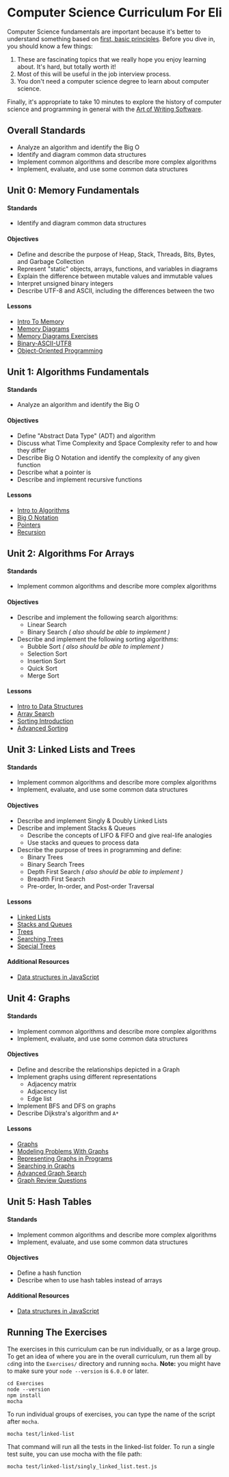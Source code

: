 # Computer Science Curriculum For Eli

Computer Science fundamentals are important because it's better to understand something based on [first, basic principles](https://www.youtube.com/watch?v=L-s_3b5fRd8&t=22m38s). Before you dive in, you should know a few things:

1. These are fascinating topics that we really hope you enjoy learning about. It's hard, but totally worth it!
2. Most of this will be useful in the job interview process.
3. You don't need a computer science degree to learn about computer science.

Finally, it's appropriate to take 10 minutes to explore the history of computer science and programming in general with the [Art of Writing Software](https://www.youtube.com/watch?v=QdVFvsCWXrA).


## Overall Standards

* Analyze an algorithm and identify the Big O
* Identify and diagram common data structures
* Implement common algorithms and describe more complex algorithms
* Implement, evaluate, and use some common data structures


## Unit 0: Memory Fundamentals

#### Standards

* Identify and diagram common data structures

#### Objectives

* Define and describe the purpose of Heap, Stack, Threads, Bits, Bytes, and Garbage Collection
* Represent "static" objects, arrays, functions, and variables in diagrams
* Explain the difference between mutable values and immutable values
* Interpret unsigned binary integers
* Describe UTF-8 and ASCII, including the differences between the two

#### Lessons

* [Intro To Memory](Unit-0/01-intro-to-memory.md)
* [Memory Diagrams](Unit-0/02-memory-diagrams.md)
* [Memory Diagrams Exercises](Unit-0/03-memory-diagrams-exercises.md)
* [Binary-ASCII-UTF8](Unit-0/04-binary-ascii-utf8.md)
* [Object-Oriented Programming](Unit-0/05-object-oriented-programming.md)

## Unit 1: Algorithms Fundamentals

#### Standards

* Analyze an algorithm and identify the Big O

#### Objectives

* Define "Abstract Data Type" (ADT) and algorithm
* Discuss what Time Complexity and Space Complexity refer to and how they differ
* Describe Big O Notation and identify the complexity of any given function
* Describe what a pointer is
* Describe and implement recursive functions

#### Lessons

* [Intro to Algorithms](Unit-1/01-intro-to-algorithms.md)
* [Big O Notation](Unit-1/02-big-o-notation.md)
* [Pointers](Unit-1/03-pointers.md)
* [Recursion](Unit-1/04-recursion.md)

## Unit 2: Algorithms For Arrays

#### Standards

* Implement common algorithms and describe more complex algorithms

#### Objectives

* Describe and implement the following search algorithms:
  * Linear Search
  * Binary Search _( also should be able to implement )_
* Describe and implement the following sorting algorithms:
  * Bubble Sort _( also should be able to implement )_
  * Selection Sort
  * Insertion Sort
  * Quick Sort
  * Merge Sort

#### Lessons

* [Intro to Data Structures](Unit-2/01-intro-to-data-structures.md)
* [Array Search](Unit-2/02-searching-algorithms.md)
* [Sorting Introduction](Unit-2/03-sorting-intro.md)
* [Advanced Sorting](Unit-2/04-advanced-sorting.md)

## Unit 3: Linked Lists and Trees

#### Standards

* Implement common algorithms and describe more complex algorithms
* Implement, evaluate, and use some common data structures

#### Objectives

* Describe and implement Singly & Doubly Linked Lists
* Describe and implement Stacks & Queues
  * Describe the concepts of LIFO & FIFO and give real-life analogies
  * Use stacks and queues to process data
* Describe the purpose of trees in programming and define:
  * Binary Trees
  * Binary Search Trees
  * Depth First Search _( also should be able to implement )_
  * Breadth First Search
  * Pre-order, In-order, and Post-order Traversal

#### Lessons

* [Linked Lists](Unit-3/01-linked-lists-intro.md)
* [Stacks and Queues](Unit-3/02-stacks-and-queues.md)
* [Trees](Unit-3/03-trees.md)
* [Searching Trees](Unit-3/04-searching-trees.md)
* [Special Trees](Unit-3/05-special-trees.md)

#### Additional Resources

* [Data structures in JavaScript](http://blog.benoitvallon.com/data-structures-in-javascript/data-structures-in-javascript/)

## Unit 4: Graphs

#### Standards

* Implement common algorithms and describe more complex algorithms
* Implement, evaluate, and use some common data structures

#### Objectives

* Define and describe the relationships depicted in a Graph
* Implement graphs using different representations
  * Adjacency matrix
  * Adjacency list
  * Edge list
* Implement BFS and DFS on graphs
* Describe Dijkstra's algorithm and `A*`

#### Lessons

* [Graphs](Unit-4/01-graphs.md)
* [Modeling Problems With Graphs](Unit-4/02-modeling-problems-with-graphs.md)
* [Representing Graphs in Programs](Unit-4/03-representing-graphs.md)
* [Searching in Graphs](Unit-4/04-searching-graphs.md)
* [Advanced Graph Search](Unit-4/05-advanced-search.md)
* [Graph Review Questions](06-graph-review-questions.md)

## Unit 5: Hash Tables

#### Standards

* Implement common algorithms and describe more complex algorithms
* Implement, evaluate, and use some common data structures

#### Objectives

* Define a hash function
* Describe when to use hash tables instead of arrays

#### Additional Resources

* [Data structures in JavaScript](http://blog.benoitvallon.com/data-structures-in-javascript/data-structures-in-javascript/)


## Running The Exercises

The exercises in this curriculum can be run individually, or as a large group. To get an idea of where you are in the overall curriculum, run them all by `cd`ing into the `Exercises/` directory and running `mocha`. **Note:** you might have to make sure your `node --version` is `6.0.0` or later.

```
cd Exercises
node --version
npm install
mocha
```

To run individual groups of exercises, you can type the name of the script after `mocha`.

```
mocha test/linked-list
```
That command will run all the tests in the linked-list folder. To run a single test suite, you can use mocha with the file path:

```
mocha test/linked-list/singly_linked_list.test.js
```
